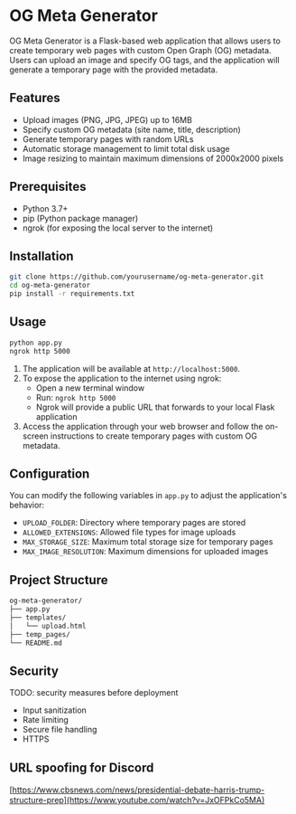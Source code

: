 # OG Meta Generator

OG Meta Generator is a Flask-based web application that allows users to create temporary web pages with custom Open Graph (OG) metadata. Users can upload an image and specify OG tags, and the application will generate a temporary page with the provided metadata.

## Features

- Upload images (PNG, JPG, JPEG) up to 16MB
- Specify custom OG metadata (site name, title, description)
- Generate temporary pages with random URLs
- Automatic storage management to limit total disk usage
- Image resizing to maintain maximum dimensions of 2000x2000 pixels

## Prerequisites

- Python 3.7+
- pip (Python package manager)
- ngrok (for exposing the local server to the internet)

## Installation

```sh
git clone https://github.com/yourusername/og-meta-generator.git
cd og-meta-generator
pip install -r requirements.txt
```

## Usage

```sh
python app.py
ngrok http 5000
```

1. The application will be available at `http://localhost:5000`.
2. To expose the application to the internet using ngrok:
   - Open a new terminal window
   - Run: `ngrok http 5000`
   - Ngrok will provide a public URL that forwards to your local Flask application
3. Access the application through your web browser and follow the on-screen instructions to create temporary pages with custom OG metadata.

## Configuration

You can modify the following variables in `app.py` to adjust the application's behavior:

- `UPLOAD_FOLDER`: Directory where temporary pages are stored
- `ALLOWED_EXTENSIONS`: Allowed file types for image uploads
- `MAX_STORAGE_SIZE`: Maximum total storage size for temporary pages
- `MAX_IMAGE_RESOLUTION`: Maximum dimensions for uploaded images

## Project Structure

```sh
og-meta-generator/
├── app.py
├── templates/
│   └── upload.html
├── temp_pages/
└── README.md
```

## Security

TODO: security measures before deployment

- Input sanitization
- Rate limiting
- Secure file handling
- HTTPS

## URL spoofing for Discord

[https://̒www.cbsnews.com/news/presidential-debate-harris-trump-structure-prep](https://www.youtube.com/watch?v=JxOFPkCo5MA)
